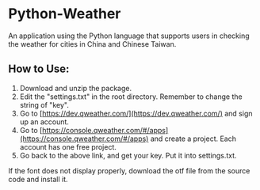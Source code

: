 # Python-Weather
An application using the Python language that supports users in checking the weather for cities in China and Chinese Taiwan.

## How to Use:
1. Download and unzip the package.
2. Edit the "settings.txt" in the root directory. Remember to change the string of "key". 
3. Go to [https://dev.qweather.com/](https://dev.qweather.com/) and sign up an account.
4. Go to [https://console.qweather.com/#/apps](https://console.qweather.com/#/apps) and create a project. Each account has one free project. 
5. Go back to the above link, and get your key. Put it into settings.txt.

If the font does not display properly, download the otf file from the source code and install it.
